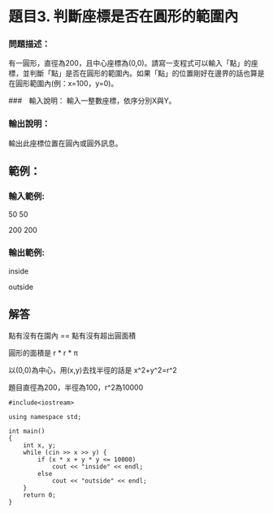 # 題目3. 判斷座標是否在圓形的範圍內

### 問題描述：
有一圓形，直徑為200，且中心座標為(0,0)。請寫一支程式可以輸入「點」的座標，並判斷「點」是否在圓形的範圍內。如果「點」的位置剛好在邊界的話也算是在圓形範圍內(例：x=100，y=0)。



###　輸入說明：
輸入一整數座標，依序分別X與Y。

### 輸出說明：
輸出此座標位置在圓內或圓外訊息。

## 範例：

### 輸入範例:
50 50

200 200

### 輸出範例:
inside

outside

## 解答

點有沒有在園內 == 點有沒有超出圓面積

圓形的面積是 r * r * π  

以(0,0)為中心，用(x,y)去找半徑的話是 x^2+y^2=r^2

題目直徑為200，半徑為100，r^2為10000

 
```
#include<iostream>  
 
using namespace std;

int main()
{
    int x, y;
    while (cin >> x >> y) {
        if (x * x + y * y <= 10000) 
            cout << "inside" << endl;
        else
            cout << "outside" << endl;
    }
    return 0;
}
```
